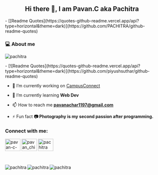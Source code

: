 
 <h2 align="center">Hi there 👋, I am Pavan.C aka Pachitra</h2>
- [[Readme Quotes](https://quotes-github-readme.vercel.app/api?type=horizontal&theme=dark)](https://github.com/PACHITRA/github-readme-quotes)
<h3>💻 About me</h3>
<p align="left"> <img src="https://komarev.com/ghpvc/?username=pachitra&label=Profile%20views&color=0e75b6&style=flat" alt="pachitra" /> </p>
- [![Readme Quotes](https://quotes-github-readme.vercel.app/api?type=horizontal&theme=dark)](https://github.com/piyushsuthar/github-readme-quotes)

- 🔭 I’m currently working on [CampusConnect](https://github.com/roystondz/campusConnect)

- 🌱 I’m currently learning **Web Dev**

- 📫 How to reach me **pavanachar1197@gmail.com**

- ⚡ Fun fact **📷 Photography is my second passion after programming.**

<h3 align="left">Connect with me:</h3>
<p align="left">
<a href="https://linkedin.com/in/pavan-c-840821203" target="blank"><img align="center" src="https://raw.githubusercontent.com/rahuldkjain/github-profile-readme-generator/master/src/images/icons/Social/linked-in-alt.svg" alt="pavan-c-840821203" height="40" width="50" /></a>
<a href="https://instagram.com/pavan_chitrapura" target="blank"><img align="center" src="https://raw.githubusercontent.com/rahuldkjain/github-profile-readme-generator/master/src/images/icons/Social/instagram.svg" alt="pavan_chitrapura" height="40" width="50" /></a>
<a href="https://www.behance.net/pachitra" target="blank"><img align="center" src="https://raw.githubusercontent.com/rahuldkjain/github-profile-readme-generator/master/src/images/icons/Social/behance.svg" alt="pachitra" height="40" width="50" /></a>
</p>
<br />

<p>
  <img align="left" src="https://github-readme-stats.vercel.app/api/top-langs?username=pachitra&show_icons=true&locale=en&layout=compact&card_width=800px&theme=radical" alt="pachitra" />

</p>
<p>&nbsp;
  <img align="left" src="https://github-readme-streak-stats.herokuapp.com/?user=pachitra&card_width=300px&theme=radical" alt="pachitra" />
  <img align="left" src="https://github-readme-stats.vercel.app/api?username=pachitra&show_icons=true&locale=en&rank_icon=github&theme=radical&card_width=300px" alt="pachitra" /></p>

